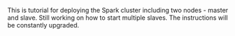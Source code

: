 This is tutorial for deploying the Spark cluster including two nodes - master and slave. 
Still working on how to start multiple slaves. 
The instructions will be constantly upgraded.
